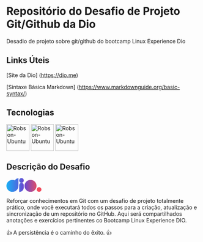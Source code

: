 # Repositório do Desafio de Projeto Git/Github da Dio
Desadio de projeto sobre git/github do bootcamp Linux Experience Dio

## Links Úteis
[Site da Dio] (https://dio.me)

[Sintaxe Básica Markdown] (https://www.markdownguide.org/basic-syntax/)

## Tecnologias

<div style="display: inline_block">
  <img align="center" alt="Robson-Ubuntu" height="70" width="60" src="https://cdn.jsdelivr.net/gh/devicons/devicon/icons/git/git-original-wordmark.svg"/>
  <img align="center" alt="Robson-Ubuntu" height="70" width="60" src="https://cdn.jsdelivr.net/gh/devicons/devicon/icons/github/github-original-wordmark.svg" />
  <img align="center" alt="Robson-Ubuntu" height="70" width="60" src="https://cdn.jsdelivr.net/gh/devicons/devicon/icons/ubuntu/ubuntu-plain-wordmark.svg" />
          
          

## Descrição do Desafio
  
  <svg xmlns="http://www.w3.org/2000/svg" width="92" height="37" fill="none" viewBox="0 0 92 37" class="indexstyled__Logo-sc-1xzoakb-1 hJoHnk"><title>DIO Logo</title><path fill="url(#paint0_linear)" d="M63.102 36.11c8.685 0 15.726-7.04 15.726-15.725 0-8.685-7.04-15.725-15.726-15.725S47.375 11.7 47.375 20.385c0 8.685 7.041 15.725 15.727 15.725z"></path><path fill="url(#paint1_linear)" d="M39.413 12.425c3.325 0 6.02-2.781 6.02-6.213 0-3.43-2.696-6.212-6.02-6.212-3.324 0-6.018 2.781-6.018 6.212 0 3.432 2.694 6.213 6.018 6.213z"></path><path fill="#F34C5D" d="M85.432 36.102c3.431 0 6.213-2.695 6.213-6.019 0-3.324-2.782-6.018-6.213-6.018-3.432 0-6.213 2.694-6.213 6.018s2.781 6.019 6.213 6.019z"></path><path fill="url(#paint2_linear)" d="M31.453.387c-4.02 0-7.48 2.326-9.133 5.713a15.58 15.58 0 00-6.61-1.453C7.034 4.647 0 11.691 0 20.378c0 8.687 7.034 15.731 15.71 15.731 8.676 0 15.71-7.044 15.71-15.731l.033-19.99z"></path><path fill="url(#paint3_linear)" d="M39.369 12.425a5.976 5.976 0 00-5.974 5.974v18.1c6.651 0 12.037-5.386 12.037-12.037v-5.974a6.07 6.07 0 00-6.063-6.063z"></path><defs><linearGradient id="paint0_linear" x1="47.367" x2="78.829" y1="20.386" y2="20.386" gradientUnits="userSpaceOnUse"><stop stop-color="#6948D0"></stop><stop offset="1" stop-color="#DF4D68"></stop></linearGradient><linearGradient id="paint1_linear" x1="33.395" x2="45.428" y1="6.216" y2="6.216" gradientUnits="userSpaceOnUse"><stop stop-color="#4E67DE"></stop><stop offset="1" stop-color="#6948D0"></stop></linearGradient><linearGradient id="paint2_linear" x1="-0.008" x2="31.454" y1="18.25" y2="18.25" gradientUnits="userSpaceOnUse"><stop stop-color="#18B0F4"></stop><stop offset="1" stop-color="#4E67DE"></stop></linearGradient><linearGradient id="paint3_linear" x1="33.39" x2="45.427" y1="24.465" y2="24.465" gradientUnits="userSpaceOnUse"><stop stop-color="#4E67DE"></stop><stop offset="1" stop-color="#6948D0"></stop></linearGradient></defs></svg>
  
  
Reforçar conhecimentos em Git com um desafio de projeto totalmente prático, onde você executará todos os passos para a criação, atualização e sincronização de um repositório no GitHub. Aqui será compartilhados anotações e exercícios pertinentes co Bootcamp Linux Experience DIO.

👍 A persistência é o caminho do êxito. 👍

